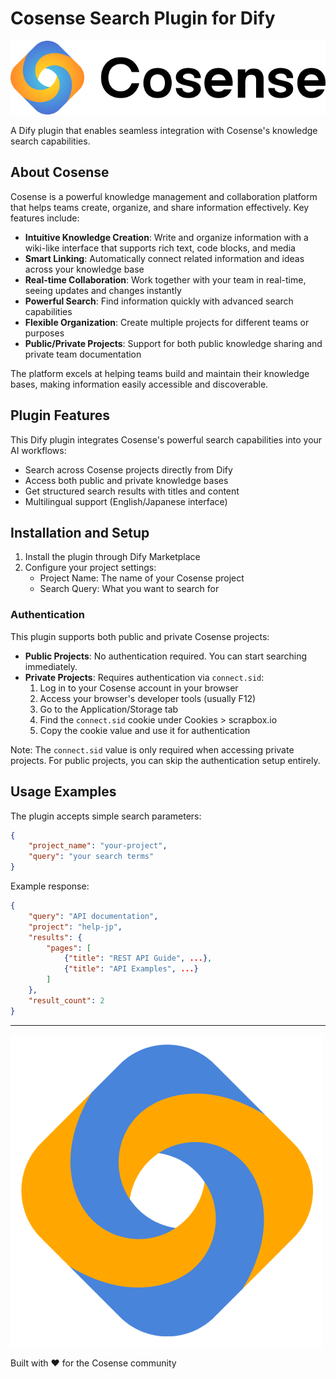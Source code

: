 # Cosense Search Plugin for Dify

![Cosense Banner](./cosense_search_tool/cosense-banner.png)

A Dify plugin that enables seamless integration with Cosense's knowledge search capabilities.

## About Cosense

Cosense is a powerful knowledge management and collaboration platform that helps teams create, organize, and share information effectively. Key features include:

- **Intuitive Knowledge Creation**: Write and organize information with a wiki-like interface that supports rich text, code blocks, and media
- **Smart Linking**: Automatically connect related information and ideas across your knowledge base
- **Real-time Collaboration**: Work together with your team in real-time, seeing updates and changes instantly
- **Powerful Search**: Find information quickly with advanced search capabilities
- **Flexible Organization**: Create multiple projects for different teams or purposes
- **Public/Private Projects**: Support for both public knowledge sharing and private team documentation

The platform excels at helping teams build and maintain their knowledge bases, making information easily accessible and discoverable.

## Plugin Features

This Dify plugin integrates Cosense's powerful search capabilities into your AI workflows:

- Search across Cosense projects directly from Dify
- Access both public and private knowledge bases
- Get structured search results with titles and content
- Multilingual support (English/Japanese interface)

## Installation and Setup

1. Install the plugin through Dify Marketplace
2. Configure your project settings:
   - Project Name: The name of your Cosense project
   - Search Query: What you want to search for

### Authentication

This plugin supports both public and private Cosense projects:

- **Public Projects**: No authentication required. You can start searching immediately.
- **Private Projects**: Requires authentication via `connect.sid`:
  1. Log in to your Cosense account in your browser
  2. Access your browser's developer tools (usually F12)
  3. Go to the Application/Storage tab
  4. Find the `connect.sid` cookie under Cookies > scrapbox.io
  5. Copy the cookie value and use it for authentication

Note: The `connect.sid` value is only required when accessing private projects. For public projects, you can skip the authentication setup entirely.

## Usage Examples

The plugin accepts simple search parameters:

```json
{
    "project_name": "your-project",
    "query": "your search terms"
}
```

Example response:
```json
{
    "query": "API documentation",
    "project": "help-jp",
    "results": {
        "pages": [
            {"title": "REST API Guide", ...},
            {"title": "API Examples", ...}
        ]
    },
    "result_count": 2
}
```

---

![Cosense Logo](./cosense_search_tool/cosense-logo.png)

Built with ❤️ for the Cosense community
